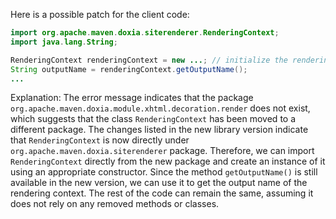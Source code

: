 Here is a possible patch for the client code:
```java
import org.apache.maven.doxia.siterenderer.RenderingContext;
import java.lang.String;

RenderingContext renderingContext = new ...; // initialize the rendering context using appropriate constructor
String outputName = renderingContext.getOutputName();
...
```
Explanation:
The error message indicates that the package `org.apache.maven.doxia.module.xhtml.decoration.render` does not exist, which suggests that the class `RenderingContext` has been moved to a different package.
The changes listed in the new library version indicate that `RenderingContext` is now directly under `org.apache.maven.doxia.siterenderer` package.
Therefore, we can import `RenderingContext` directly from the new package and create an instance of it using an appropriate constructor.
Since the method `getOutputName()` is still available in the new version, we can use it to get the output name of the rendering context.
The rest of the code can remain the same, assuming it does not rely on any removed methods or classes.